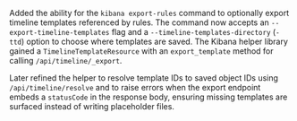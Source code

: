 Added the ability for the `kibana export-rules` command to optionally export timeline templates referenced by rules. The command now accepts an `--export-timeline-templates` flag and a `--timeline-templates-directory` (`-ttd`) option to choose where templates are saved. The Kibana helper library gained a `TimelineTemplateResource` with an `export_template` method for calling `/api/timeline/_export`.

Later refined the helper to resolve template IDs to saved object IDs using `/api/timeline/resolve` and to raise errors when the export endpoint embeds a `statusCode` in the response body, ensuring missing templates are surfaced instead of writing placeholder files.
